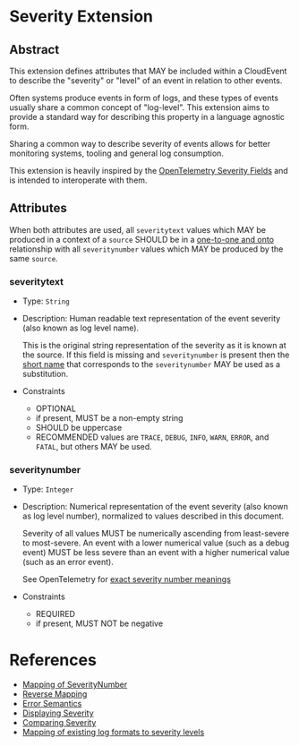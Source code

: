 # Severity Extension

## Abstract
This extension defines attributes that MAY be included within a CloudEvent
to describe the "severity" or "level" of an event in relation to other events.

Often systems produce events in form of logs, and these types of events usually
share a common concept of "log-level". This extension aims to provide a
standard way for describing this property in a language agnostic form. 

Sharing a common way to describe severity of events allows for better
monitoring systems, tooling and general log consumption.

This extension is heavily inspired by the
[OpenTelemetry Severity Fields](https://github.com/open-telemetry/opentelemetry-specification/blob/main/specification/logs/data-model.md#severity-fields)
and is intended to interoperate with them. 


## Attributes

When both attributes are used, all `severitytext` values which MAY be produced
in a context of a `source` SHOULD be in a 
[one-to-one and onto](https://en.wikipedia.org/wiki/Bijection) relationship
with all `severitynumber` values which MAY be produced by the same `source`.


### severitytext 

- Type: `String`
- Description: Human readable text representation of the event severity (also
  known as log level name). 

  This is the original string representation of the severity as it is known 
  at the source. If this field is missing and `severitynumber` is present then 
  the [short name](https://github.com/open-telemetry/opentelemetry-specification/blob/main/specification/logs/data-model.md#displaying-severity)
  that corresponds to the `severitynumber` MAY be used as a substitution. 

- Constraints
  - OPTIONAL
  - if present, MUST be a non-empty string
  - SHOULD be uppercase
  - RECOMMENDED values are `TRACE`, `DEBUG`, `INFO`, `WARN`, `ERROR`, and
    `FATAL`, but others MAY be used.

### severitynumber 

- Type: `Integer`
- Description: Numerical representation of the event severity (also known as 
  log level number), normalized to values described in this document. 

  Severity of all values MUST be numerically ascending from least-severe
  to most-severe. An event with a lower numerical value (such as a debug event)
  MUST be less severe than an event with a higher numerical value (such as
  an error event).

  See OpenTelemetry for [exact severity number meanings](https://github.com/open-telemetry/opentelemetry-specification/blob/main/specification/logs/data-model.md#field-severitynumber)

- Constraints
  - REQUIRED
  - if present, MUST NOT be negative


# References
  - [Mapping of SeverityNumber](https://github.com/open-telemetry/opentelemetry-specification/blob/main/specification/logs/data-model.md#mapping-of-severitynumber)
  - [Reverse Mapping](https://github.com/open-telemetry/opentelemetry-specification/blob/main/specification/logs/data-model.md#reverse-mapping)
  - [Error Semantics](https://github.com/open-telemetry/opentelemetry-specification/blob/main/specification/logs/data-model.md#error-semantics)
  - [Displaying Severity](https://github.com/open-telemetry/opentelemetry-specification/blob/main/specification/logs/data-model.md#displaying-severity)
  - [Comparing Severity](https://github.com/open-telemetry/opentelemetry-specification/blob/main/specification/logs/data-model.md#comparing-severity)
  - [Mapping of existing log formats to severity levels](https://github.com/open-telemetry/opentelemetry-specification/blob/main/specification/logs/data-model.md#appendix-a-example-mappings)
